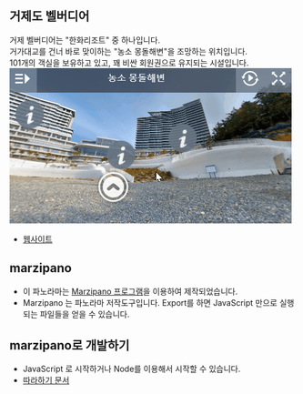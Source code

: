 ## 거제도 벨버디어
거제 벨버디어는 "한화리조트" 중 하나입니다.  
거가대교를 건너 바로 맞이하는 "농소 몽돌해변"을 조망하는 위치입니다.  
101개의 객실을 보유하고 있고, 꽤 비싼 회원권으로 유지되는 시설입니다.  
![panorama_vr](./img/hanhwa.gif)

* [웹사이트](http://someday.run/mazipano/)

## marzipano
- 이 파노라마는 [Marzipano 프로그램](https://www.marzipano.net/)을 이용하여 제작되었습니다.
- Marzipano 는 파노라마 저작도구입니다. Export를 하면 JavaScript 만으로 실행되는 파일들을 얻을 수 있습니다.

## marzipano로 개발하기
- JavaScript 로 시작하거나 Node를 이용해서 시작할 수 있습니다.
- [따라하기 문서](https://www.marzipano.net/docs.html)